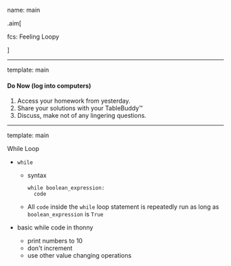 name: main

.aim[<div>
  fcs: Feeling Loopy
  </div>]

---
template: main

#### Do Now (log into computers)
1. Access your homework from yesterday.
2. Share your solutions with your TableBuddy™
3. Discuss, make not of any lingering questions.

---
template: main

While Loop
  - `while`

    - syntax
      ```
      while boolean_expression:
        code
      ```
    - All `code` inside the `while` loop statement is repeatedly run as long as `boolean_expression` is `True`
  - basic while code in thonny
    - print numbers to 10
    - don't increment
    - use other value changing operations
